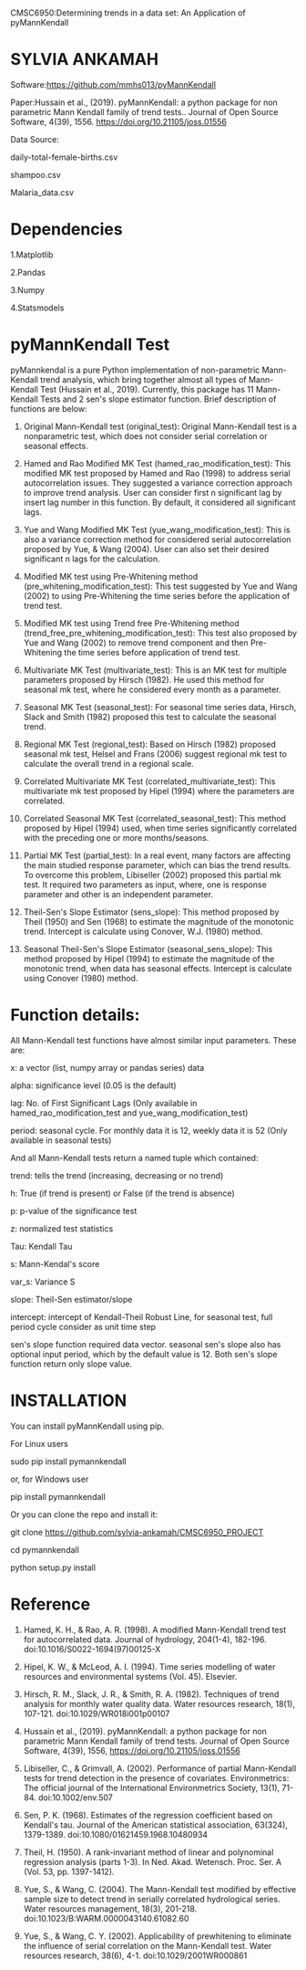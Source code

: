 #
 CMSC6950:Determining trends in a data set: An Application of pyMannKendall

# SYLVIA ANKAMAH

Software:https://github.com/mmhs013/pyMannKendall

Paper:Hussain et al., (2019). pyMannKendall: a python package for non parametric Mann Kendall family of trend tests.. Journal of Open Source Software, 4(39), 1556. https://doi.org/10.21105/joss.01556

Data Source:

daily-total-female-births.csv

shampoo.csv

Malaria_data.csv


# Dependencies

1.Matplotlib

2.Pandas

3.Numpy

4.Statsmodels

# pyMannKendall Test

pyMannkendal is a pure Python implementation of non-parametric Mann-Kendall trend analysis, which bring together almost all types of Mann-Kendall Test (Hussain et al., 2019). Currently, this package has 11 Mann-Kendall Tests and 2 sen's slope estimator function. Brief description of functions are below:

1. Original Mann-Kendall test (original_test): Original Mann-Kendall test is a nonparametric test, which does not consider serial correlation or seasonal effects.

2. Hamed and Rao Modified MK Test (hamed_rao_modification_test): This modified MK test proposed by Hamed and Rao (1998) to address serial autocorrelation issues. They suggested a variance correction approach to improve trend analysis. User can consider first n significant lag by insert lag number in this function. By default, it considered all significant lags.

3. Yue and Wang Modified MK Test (yue_wang_modification_test): This is also a variance correction method for considered serial autocorrelation proposed by Yue, & Wang (2004). User can also set their desired significant n lags for the calculation.

4. Modified MK test using Pre-Whitening method (pre_whitening_modification_test): This test suggested by Yue and Wang (2002) to using Pre-Whitening the time series before the application of trend test.

5. Modified MK test using Trend free Pre-Whitening method (trend_free_pre_whitening_modification_test): This test also proposed by Yue and Wang (2002) to remove trend component and then Pre-Whitening the time series before application of trend test.

6. Multivariate MK Test (multivariate_test): This is an MK test for multiple parameters proposed by Hirsch (1982). He used this method for seasonal mk test, where he considered every month as a parameter.

7. Seasonal MK Test (seasonal_test): For seasonal time series data, Hirsch, Slack and Smith (1982) proposed this test to calculate the seasonal trend.

8. Regional MK Test (regional_test): Based on Hirsch (1982) proposed seasonal mk test, Helsel and Frans (2006) suggest regional mk test to calculate the overall trend in a regional scale.

9. Correlated Multivariate MK Test (correlated_multivariate_test): This multivariate mk test proposed by Hipel (1994) where the parameters are correlated.

10. Correlated Seasonal MK Test (correlated_seasonal_test): This method proposed by Hipel (1994) used, when time series significantly correlated with the preceding one or more months/seasons.

11. Partial MK Test (partial_test): In a real event, many factors are affecting the main studied response parameter, which can bias the trend results. To overcome this problem, Libiseller (2002) proposed this partial mk test. It required two parameters as input, where, one is response parameter and other is an independent parameter.

12. Theil-Sen's Slope Estimator (sens_slope): This method proposed by Theil (1950) and Sen (1968) to estimate the magnitude of the monotonic trend. Intercept is calculate using Conover, W.J. (1980) method.

13. Seasonal Theil-Sen's Slope Estimator (seasonal_sens_slope): This method proposed by Hipel (1994) to estimate the magnitude of the monotonic trend, when data has seasonal effects. Intercept is calculate using Conover (1980) method.

# Function details:
All Mann-Kendall test functions have almost similar input parameters. These are:

x: a vector (list, numpy array or pandas series) data

alpha: significance level (0.05 is the default)

lag: No. of First Significant Lags (Only available in hamed_rao_modification_test and yue_wang_modification_test)

period: seasonal cycle. For monthly data it is 12, weekly data it is 52 (Only available in seasonal tests)


And all Mann-Kendall tests return a named tuple which contained:

trend: tells the trend (increasing, decreasing or no trend)

h: True (if trend is present) or False (if the trend is absence)

p: p-value of the significance test

z: normalized test statistics

Tau: Kendall Tau

s: Mann-Kendal's score

var_s: Variance S

slope: Theil-Sen estimator/slope

intercept: intercept of Kendall-Theil Robust Line, for seasonal test, full period cycle consider as unit time step


sen's slope function required data vector. seasonal sen's slope also has optional input period, which by the default value is 12. Both sen's slope function return only slope value.

# INSTALLATION
You can install pyMannKendall using pip.

 For Linux users

sudo pip install pymannkendall

or, for Windows user

pip install pymannkendall

Or you can clone the repo and install it:

git clone https://github.com/sylvia-ankamah/CMSC6950_PROJECT

cd pymannkendall

python setup.py install

# Reference
1. Hamed, K. H., & Rao, A. R. (1998). A modified Mann-Kendall trend test for autocorrelated data. Journal of hydrology, 204(1-4), 182-196. doi:10.1016/S0022-1694(97)00125-X

2. Hipel, K. W., & McLeod, A. I. (1994). Time series modelling of water resources and environmental systems (Vol. 45). Elsevier.

3. Hirsch, R. M., Slack, J. R., & Smith, R. A. (1982). Techniques of trend analysis for monthly water quality data. Water resources research, 18(1), 107-121. doi:10.1029/WR018i001p00107

4. Hussain et al., (2019). pyMannKendall: a python package for non parametric Mann Kendall family of trend tests. Journal of Open Source Software, 4(39), 1556, https://doi.org/10.21105/joss.01556

5. Libiseller, C., & Grimvall, A. (2002). Performance of partial Mann-Kendall tests for trend detection in the presence of covariates. Environmetrics: The official journal of the International Environmetrics Society, 13(1), 71-84. doi:10.1002/env.507

6. Sen, P. K. (1968). Estimates of the regression coefficient based on Kendall's tau. Journal of the American statistical association, 63(324), 1379-1389. doi:10.1080/01621459.1968.10480934

7. Theil, H. (1950). A rank-invariant method of linear and polynominal regression analysis (parts 1-3). In Ned. Akad. Wetensch. Proc. Ser. A (Vol. 53, pp. 1397-1412).

8. Yue, S., & Wang, C. (2004). The Mann-Kendall test modified by effective sample size to detect trend in serially correlated hydrological series. Water resources management, 18(3), 201-218. doi:10.1023/B:WARM.0000043140.61082.60

9. Yue, S., & Wang, C. Y. (2002). Applicability of prewhitening to eliminate the influence of serial correlation on the Mann-Kendall test. Water resources research, 38(6), 4-1. doi:10.1029/2001WR000861

